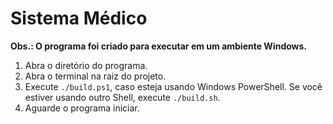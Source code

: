 # Sistema Médico

**Obs.: O programa foi criado para executar em um ambiente Windows.**

1. Abra o diretório do programa.
2. Abra o terminal na raiz do projeto.
3. Execute ```./build.ps1```, caso esteja usando Windows PowerShell. Se você estiver usando outro Shell, execute ```./build.sh```.
4. Aguarde o programa iniciar.